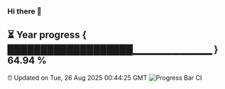 ### Hi there 👋
⏳ Year progress { ███████████████████▁▁▁▁▁▁▁▁▁▁▁ } 64.94 %
---
⏰ Updated on Tue, 26 Aug 2025 00:44:25 GMT
![Progress Bar CI](https://github.com/Moyi321/Moyi321/workflows/Progress%20Bar%20CI/badge.svg)
